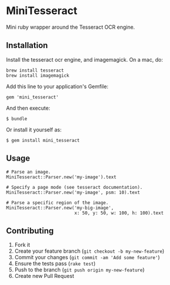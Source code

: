 # MiniTesseract

Mini ruby wrapper around the Tesseract OCR engine.

## Installation

Install the tesseract ocr engine, and imagemagick. On a mac, do:

    brew install tesseract
    brew install imagemagick

Add this line to your application's Gemfile:

    gem 'mini_tesseract'

And then execute:

    $ bundle

Or install it yourself as:

    $ gem install mini_tesseract

## Usage

    # Parse an image.
    MiniTesseract::Parser.new('my-image').text

    # Specify a page mode (see tesseract documentation).
    MiniTesseract::Parser.new('my-image', psm: 10).text

    # Parse a specific region of the image.
    MiniTesseract::Parser.new('my-big-image',
                              x: 50, y: 50, w: 100, h: 100).text

## Contributing

1. Fork it
2. Create your feature branch (`git checkout -b my-new-feature`)
3. Commit your changes (`git commit -am 'Add some feature'`)
4. Ensure the tests pass (`rake test`)
4. Push to the branch (`git push origin my-new-feature`)
5. Create new Pull Request